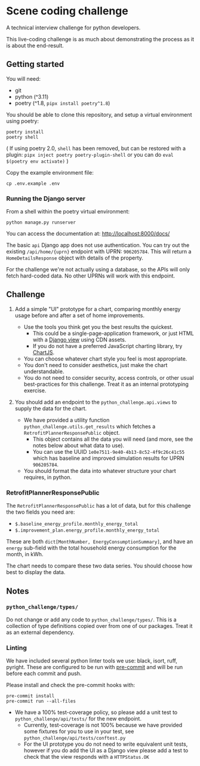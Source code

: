 # Scene coding challenge
A technical interview challenge for python developers.

This live-coding challenge is as much about demonstrating the process as it is about the
end-result.

## Getting started
You will need:
- git
- python (^3.11)
- poetry (^1.8, `pipx install poetry^1.8`)

You should be able to clone this repository, and setup a virtual environment using
poetry:
```shell
poetry install
poetry shell
```
(
If using poetry 2.0, `shell` has been removed, but can be restored with a plugin:
`pipx inject poetry poetry-plugin-shell` or you can do
`eval $(poetry env activate)`
)

Copy the example environment file:
```shell
cp .env.example .env
```

### Running the Django server

From a shell within the poetry virtual environment:
```shell
python manage.py runserver
```

You can access the documentation at: [http://localhost:8000/docs/](http://localhost:8000/docs/)

The basic `api` Django app does not use authentication. You can try out the existing
`/api/home/{uprn}` endpoint with UPRN: `906205784`. This will return a
`HomeDetailsResponse` object with details of the property.

For the challenge we're not actually using a database, so the APIs will only fetch
hard-coded data. No other UPRNs will work with this endpoint.


## Challenge

1. Add a simple "UI" prototype for a chart, comparing monthly energy usage before and
after a set of home improvements.
    - Use the tools you think get you the best results the quickest.
        - This could be a single-page-application framework, or just HTML with a
          [Django view](https://docs.djangoproject.com/en/5.1/topics/http/views/)
          using CDN assets.
        - If you do not have a preferred JavaScript charting library, try
          [ChartJS](https://www.chartjs.org/).
    - You can choose whatever chart style you feel is most appropriate.
    - You don't need to consider aesthetics, just make the chart understandable.
    - You do not need to consider security, access controls, or other usual best-practices
      for this challenge. Treat it as an internal prototyping exercise.

2. You should add an endpoint to the `python_challenge.api.views` to supply the data for
   the chart.
    - We have provided a utility function `python_challenge.utils.get_results` which
      fetches a `RetrofitPlannerResponsePublic` object.
        - This object contains all the data you will need (and more, see the notes below
          about what data to use).
        - You can use the UUID `1e0e7511-9e40-4b13-8c52-4f9c26c41c55` which has baseline
          and improved simulation results for UPRN `906205784`.
    - You should format the data into whatever structure your chart requires, in python.


### RetrofitPlannerResponsePublic

The `RetrofitPlannerResponsePublic` has a lot of data, but for this challenge the two
fields you need are:
- `$.baseline_energy_profile.monthly_energy_total`
- `$.improvement_plan.energy_profile.monthly_energy_total`

These are both `dict[MonthNumber, EnergyConsumptionSummary]`, and have an `energy`
sub-field with the total household energy consumption for the month, in kWh.

The chart needs to compare these two data series. You should choose how best to display
the data.


## Notes

### `python_challenge/types/`

Do not change or add any code to `python_challenge/types/`.
This is a collection of type definitions copied over from one of our packages.
Treat it as an external dependency.

### Linting

We have included several python linter tools we use: black, isort, ruff, pyright.
These are configured to be run with [pre-commit](https://pre-commit.com/) and will be
run before each commit and push.

Please install and check the pre-commit hooks with:
```shell
pre-commit install
pre-commit run --all-files
```

- We have a 100% test-coverage policy, so please add a unit test to
`python_challenge/api/tests/` for the new endpoint.
    - Currently, test-coverage is not 100% because we have provided some fixtures for
    you to use in your test, see `python_challenge/api/tests/conftest.py`
    - For the UI prototype you do not need to write equivalent unit tests, however
      if you do add the UI as a Django view please add a test to check that the view
      responds with a `HTTPStatus.OK`
